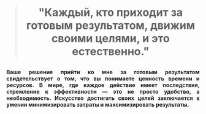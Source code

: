 ># <p align="center"> **"Каждый, кто приходит за готовым результатом, движим своими целями, и это естественно."** </p>
 <h4><p align="justify">Ваше решение прийти ко мне за готовым результатом свидетельствует о том, что вы понимаете ценность времени и ресурсов. В мире, где каждое действие имеет последствия, стремление к эффективности — это не просто удобство, а необходимость. Искусство достигать своих целей заключается в умении минимизировать затраты и максимизировать результаты.</p></h4>
